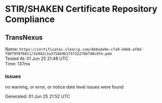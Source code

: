 # STIR/SHAKEN Certificate Repository Compliance

## TransNexus

Name: `https://certificates.clearip.com/db0a4a9e-cfa9-4468-af8d-f0879f076011/3a942c3a3754b9b1f57322766f48c0fe.pem`\
Tested At: 01 Jun 25 21:48 UTC\
Time: 137ms

### Issues

no warning, or error, or notice date level issues were found

Generated: 01 Jun 25 21:52 UTC